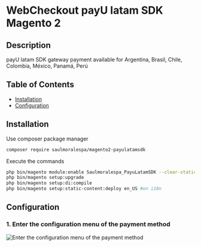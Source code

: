 WebCheckout payU latam SDK Magento 2
============================================================

## Description ##
payU latam SDK gateway payment available for Argentina, Brasil, Chile, Colombia, México, Panamá, Perú

## Table of Contents

* [Installation](#installation)
* [Configuration](#configuration)


## Installation ##

Use composer package manager

```bash
composer require saulmoralespa/magento2-payulatamsdk
```

Execute the commands

```bash
php bin/magento module:enable Saulmoralespa_PayuLatamSDK --clear-static-content
php bin/magento setup:upgrade
php bin/magento setup:di:compile
php bin/magento setup:static-content:deploy en_US #on i18n
```

## Configuration ##

### 1. Enter the configuration menu of the payment method ###
![Enter the configuration menu of the payment method](https://3.bp.blogspot.com/-3otn_wB8Nrs/XcDLLwvOaFI/AAAAAAAACz8/wzbx0w7TwEAns7nr_8cWWyE7PxWD2ChjwCLcBGAsYHQ/s1600/magento2-payulatamsdk.png)